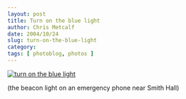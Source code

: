 ```yaml
---
layout: post
title: Turn on the blue light
author: Chris Metcalf
date: 2004/10/24
slug: turn-on-the-blue-light
category: 
tags: [ photoblog, photos ]
---
```


<a href="/uploads/turn_on_the_blue_light.jpg"><img src="/uploads/turn_on_the_blue_light_thumb.jpg" alt="turn on the blue light" /></a>

(the beacon light on an emergency phone near Smith Hall)
